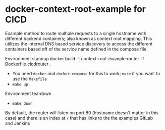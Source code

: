 docker-context-root-example for CICD 
====================================

Example method to route multiple requests to a single hostname with different backend containers; also known as context root mapping.  This utilizes the internal DNS based service discovery to access the different containers based off of the service name defined in the compose file.

Environment standup
  docker build -t context-root-example:router -f Dockerfile.cicdrouter .
  
  * You need `docker` and `docker-compose` for this to work; `make` if you want to use the `Makefile`
  * `make up`

Environment teardown
  * `make down`

By default, the router will listen on port 80 (hostname doesn't matter in this case) and there is an index at `/` that has links to the the examples GitLab and Jenkins
